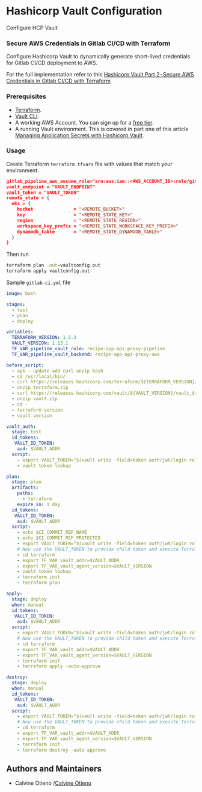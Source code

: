 # Hashicorp Vault Configuration
Configure HCP Vault

### Secure AWS Credentials in Gitlab CI/CD with Terraform
Configure Hashicorp Vault to dynamically generate short-lived credentials for Gitlab CI/CD deployment to AWS.

For the full implementation refer to this [Hashicorp Vault Part 2 - Secure AWS Credentials in Gitlab CI/CD with Terraform]()

### Prerequisites

- [Terraform](https://www.terraform.io/).
- [Vault CLI](https://developer.hashicorp.com/vault/docs/install/install-binary).
- A working AWS Account. You can sign up for a [free tier](https://aws.amazon.com/free/).
- A running Vault environment. This is covered in part one of this article [Managing Application Secrets with Hashicorp Vault](https://medium.com/@calvineotieno010/managing-application-secrets-with-hashicorp-vault-8efb5e1d87fd).


### Usage

Create Terraform `terraform.tfvars` file with values that match your environment.

```JSON
gitlab_pipeline_aws_assume_role="arn:aws:iam::<AWS_ACCOUNT_ID>:role/gitlab-pipeline-aws-assume-role"
vault_endpoint = "VAULT_ENDPOINT"
vault_token = "VAULT_TOKEN"
remote_state = {
  eks = {
    bucket               = "<REMOTE_BUCKET>"
    key                  = "<REMOTE_STATE_KEY>"
    region               = "<REMOTE_STATE_REGION>"
    workspace_key_prefix = "<REMOTE_STATE_WORKSPACE_KEY_PREFIX>"
    dynamodb_table       = "<REMOTE_STATE_DYNAMODB_TABLE>"
  }
}
```

Then run

```bash
terraform plan -out=vaultconfig.out
terraform apply vaultconfig.out
```

Sample `gitlab-ci.yml` file

```yaml
image: bash

stages:
  - test
  - plan
  - deploy

variables:
  TERRAFORM_VERSION: 1.5.3
  VAULT_VERSION: 1.13.1
  TF_VAR_pipeline_vault_role: recipe-app-api-proxy-pipeline
  TF_VAR_pipeline_vault_backend: recipe-app-api-proxy-aws

before_script:
  - apk --update add curl unzip bash
  - cd /usr/local/bin/
  - curl https://releases.hashicorp.com/terraform/${TERRAFORM_VERSION}/terraform_${TERRAFORM_VERSION}_linux_386.zip --output terraform.zip
  - unzip terraform.zip
  - curl https://releases.hashicorp.com/vault/${VAULT_VERSION}/vault_${VAULT_VERSION}_linux_386.zip --output vault.zip
  - unzip vault.zip
  - cd -
  - terraform version
  - vault version

vault_auth:
  stage: test
  id_tokens:
   VAULT_ID_TOKEN:
    aud: $VAULT_ADDR
  script:
    - export VAULT_TOKEN="$(vault write -field=token auth/jwt/login role=$TF_VAR_pipeline_vault_role jwt=$VAULT_ID_TOKEN)"
    - vault token lookup

plan:
  stage: plan
  artifacts:
    paths:
      - terraform
    expire_in: 1 day
  id_tokens:
   VAULT_ID_TOKEN:
    aud: $VAULT_ADDR
  script:
    - echo $CI_COMMIT_REF_NAME
    - echo $CI_COMMIT_REF_PROTECTED
    - export VAULT_TOKEN="$(vault write -field=token auth/jwt/login role=$TF_VAR_pipeline_vault_role jwt=$VAULT_ID_TOKEN)"
    # Now use the VAULT_TOKEN to provide child token and execute Terraform in AWS env
    - cd terraform
    - export TF_VAR_vault_addr=$VAULT_ADDR
    - export TF_VAR_vault_agent_version=$VAULT_VERSION
    - vault token lookup
    - terraform init
    - terraform plan

apply:
  stage: deploy
  when: manual
  id_tokens:
   VAULT_ID_TOKEN:
    aud: $VAULT_ADDR
  script:
    - export VAULT_TOKEN="$(vault write -field=token auth/jwt/login role=$TF_VAR_pipeline_vault_role jwt=$VAULT_ID_TOKEN)"
    # Now use the VAULT_TOKEN to provide child token and execute Terraform in AWS env
    - cd terraform
    - export TF_VAR_vault_addr=$VAULT_ADDR
    - export TF_VAR_vault_agent_version=$VAULT_VERSION
    - terraform init
    - terraform apply -auto-approve

destroy:
  stage: deploy
  when: manual
  id_tokens:
   VAULT_ID_TOKEN:
    aud: $VAULT_ADDR
  script:
    - export VAULT_TOKEN="$(vault write -field=token auth/jwt/login role=$TF_VAR_pipeline_vault_role jwt=$VAULT_ID_TOKEN)"
    # Now use the VAULT_TOKEN to provide child token and execute Terraform in AWS env
    - cd terraform
    - export TF_VAR_vault_addr=$VAULT_ADDR
    - export TF_VAR_vault_agent_version=$VAULT_VERSION
    - terraform init
    - terraform destroy -auto-approve
```

## Authors and Maintainers

* Calvine Otieno /[Calvine Otieno](https://github.com/NYARAS)
